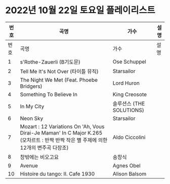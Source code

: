 # 2022년 10월 22일 토요일 플레이리스트

| 번호 | 곡명 | 가수 | 설명 |
|------|------|------|------|
| 번호 | 곡명 | 가수 | 설명 |
| 1 | s'Rothe-Zauerli (B기도문) | Ose Schuppel |  |
| 2 | Tell Me It's Not Over (타이틀 뮤직) | Starsailor |  |
| 3 | The Night We Met (Feat. Phoebe Bridgers) | Lord Huron |  |
| 4 | Something To Believe In | King Creosote |  |
| 5 | In My City | 솔루션스 (THE SOLUTIONS) |  |
| 6 | Neon Sky | Starsailor |  |
| 7 | Mozart : 12 Variations On 'Ah, Vous Dirai-Je Maman' In C Major K.265 (모차르트 : 반짝 반짝 작은 별 주제에 의한 12개의 변주곡 다장조) | Aldo Ciccolini |  |
| 8 | 창밖에는 비오고요 | 송창식 |  |
| 9 | Avenue | Agnes Obel |  |
| 10 | Histoire du tango: II. Cafe 1930 | Alison Balsom |  |
